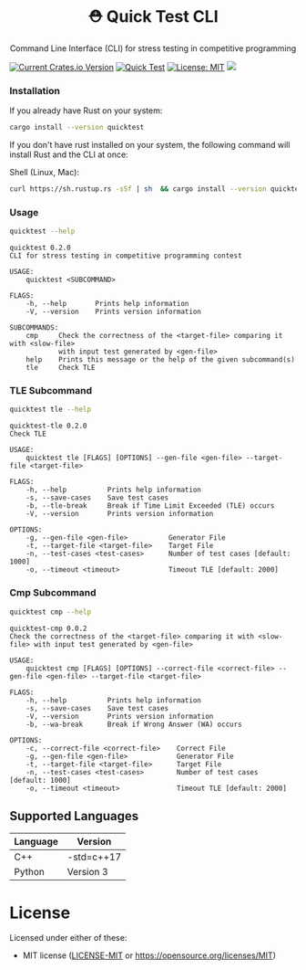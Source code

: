 <h1 align="center">⛑ Quick Test CLI</h1>

<p align="center">Command Line Interface (CLI) for stress testing in competitive programming</p>

[![Current Crates.io Version](https://img.shields.io/crates/v/quicktest.svg)](https://crates.io/crates/quicktest) [![Quick Test](https://circleci.com/gh/LuisMBaezCo/quicktest.svg?style=shield)](https://app.circleci.com/pipelines/github/LuisMBaezCo/quicktest) [![License: MIT](https://img.shields.io/badge/License-MIT-blue.svg)](https://opensource.org/licenses/MIT) [![](https://img.shields.io/crates/d/quicktest)](https://crates.io/crates/quicktest)

### Installation

If you already have Rust on your system:

```sh
cargo install --version quicktest
```

If you don't have rust installed on your system, the following command will install Rust and the CLI at once:

Shell (Linux, Mac):
```sh
curl https://sh.rustup.rs -sSf | sh  && cargo install --version quicktest
```

### Usage

```sh
quicktest --help
```

```
quicktest 0.2.0
CLI for stress testing in competitive programming contest

USAGE:
    quicktest <SUBCOMMAND>

FLAGS:
    -h, --help       Prints help information
    -V, --version    Prints version information

SUBCOMMANDS:
    cmp     Check the correctness of the <target-file> comparing it with <slow-file>
            with input test generated by <gen-file>
    help    Prints this message or the help of the given subcommand(s)
    tle     Check TLE
```

### TLE Subcommand

```sh
quicktest tle --help
```

```shell
quicktest-tle 0.2.0
Check TLE

USAGE:
    quicktest tle [FLAGS] [OPTIONS] --gen-file <gen-file> --target-file <target-file>

FLAGS:
    -h, --help          Prints help information
    -s, --save-cases    Save test cases
    -b, --tle-break     Break if Time Limit Exceeded (TLE) occurs
    -V, --version       Prints version information

OPTIONS:
    -g, --gen-file <gen-file>          Generator File
    -t, --target-file <target-file>    Target File
    -n, --test-cases <test-cases>      Number of test cases [default: 1000]
    -o, --timeout <timeout>            Timeout TLE [default: 2000]
```

### Cmp Subcommand

```sh
quicktest cmp --help
```

```shell
quicktest-cmp 0.0.2
Check the correctness of the <target-file> comparing it with <slow-file> with input test generated by <gen-file>

USAGE:
    quicktest cmp [FLAGS] [OPTIONS] --correct-file <correct-file> --gen-file <gen-file> --target-file <target-file>

FLAGS:
    -h, --help          Prints help information
    -s, --save-cases    Save test cases
    -V, --version       Prints version information
    -b, --wa-break      Break if Wrong Answer (WA) occurs

OPTIONS:
    -c, --correct-file <correct-file>    Correct File
    -g, --gen-file <gen-file>            Generator File
    -t, --target-file <target-file>      Target File
    -n, --test-cases <test-cases>        Number of test cases [default: 1000]
    -o, --timeout <timeout>              Timeout TLE [default: 2000]
```

## Supported Languages

| Language           |       Version          |
|--------------------|------------------------|
| C++                | -std=c++17             |
| Python             | Version 3              |


# License
Licensed under either of these:
* MIT license ([LICENSE-MIT](https://github.com/LuisMBaezCo/quicktest/blob/main/LICENSE) or https://opensource.org/licenses/MIT)